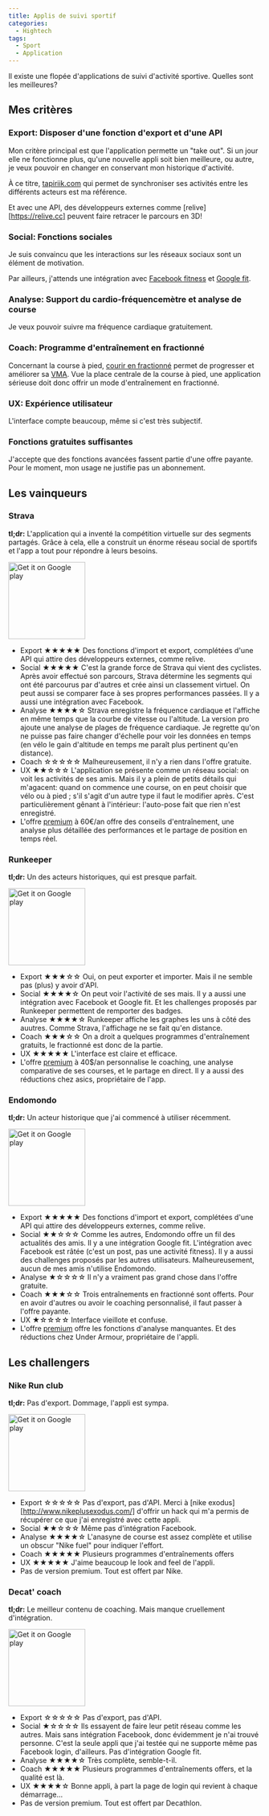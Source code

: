 ```yaml
---
title: Applis de suivi sportif
categories:
  - Hightech
tags:
  - Sport
  - Application
---
```

Il existe une flopée d'applications de suivi d'activité sportive. Quelles sont les meilleures?

## Mes critères

### Export: Disposer d'une fonction d'export et d'une API

Mon critère principal est que l'application permette un "take out". Si un jour elle ne fonctionne plus, qu'une nouvelle appli soit bien meilleure, ou autre, je veux pouvoir en changer en conservant mon historique d'activité.

À ce titre, [tapiriik.com](https://tapiriik.com/) qui permet de synchroniser ses activités entre les différents acteurs est ma référence.

Et avec une API, des développeurs externes comme [relive][https://relive.cc] peuvent faire retracer le parcours en 3D!

### Social: Fonctions sociales

Je suis convaincu que les interactions sur les réseaux sociaux sont un élément de motivation.

Par ailleurs, j'attends une intégration avec [Facebook fitness](https://www.facebook.com/me/fitness) et [Google fit](https://www.google.com/fit/).

### Analyse: Support du cardio-fréquencemètre et analyse de course

Je veux pouvoir suivre ma fréquence cardiaque gratuitement.

### Coach: Programme d'entraînement en fractionné

Concernant la course à pied, [courir en fractionné](http://runners.fr/courir-en-fractionne/) permet de progresser et améliorer sa [VMA](https://fr.wikipedia.org/wiki/Vitesse_maximale_a%C3%A9robie). Vue la place centrale de la course à pied, une application sérieuse doit donc offrir un mode d'entraînement en fractionné.

### UX: Expérience utilisateur

L'interface compte beaucoup, même si c'est très subjectif.

### Fonctions gratuites suffisantes

J'accepte que des fonctions avancées fassent partie d'une offre payante.
Pour le moment, mon usage ne justifie pas un abonnement.


## Les vainqueurs
### Strava

**tl;dr:** L'application qui a inventé la compétition virtuelle sur des segments partagés. Grâce à cela, elle a construit un énorme réseau social de sportifs et l'app a tout pour répondre à leurs besoins.

[<img src="{{'assets/img/google_play_badge.png' | relative_url }}" alt="Get it on Google play" width="153" heigth="46">](https://play.google.com/store/apps/details?id=com.strava)

* Export ★★★★★ Des fonctions d'import et export, complétées d'une API qui attire des développeurs externes, comme relive. 
* Social ★★★★★ C'est la grande force de Strava qui vient des cyclistes. Après avoir effectué son parcours, Strava détermine les segments qui ont été parcourus par d'autres et crée ainsi un classement virtuel. On peut aussi se comparer face à ses propres performances passées. Il y a aussi une intégration avec Facebook.
* Analyse ★★★★☆ Strava enregistre la fréquence cardiaque et l'affiche en même temps que la courbe de vitesse ou l'altitude. La version pro ajoute une analyse de plages de fréquence cardiaque. Je regrette qu'on ne puisse pas faire changer d'échelle pour voir les données en temps (en vélo le gain d'altitude en temps me paraît plus pertinent qu'en distance).
* Coach ☆☆☆☆☆ Malheureusement, il n'y a rien dans l'offre gratuite.
* UX ★★☆☆☆ L'application se présente comme un réseau social: on voit les activités de ses amis. Mais il y a plein de petits détails qui m'agacent: quand on commence une course, on en peut choisir que vélo ou à pied ; s'il s'agit d'un autre type il faut le modifier après. C'est particulièrement gênant à l'intérieur: l'auto-pose fait que rien n'est enregistré.
* L'offre [premium](https://www.strava.com/premium) à 60€/an offre des conseils d'entraînement, une analyse plus détaillée des performances et le partage de position en temps réel.

### Runkeeper

**tl;dr:** Un des acteurs historiques, qui est presque parfait.

[<img src="{{'assets/img/google_play_badge.png' | relative_url }}" alt="Get it on Google play" width="153" heigth="46">](https://play.google.com/store/apps/details?id=com.fitnesskeeper.runkeeper.pro)

* Export ★★★☆☆ Oui, on peut exporter et importer. Mais il ne semble pas (plus) y avoir d'API.
* Social ★★★★☆ On peut voir l'activité de ses mais. Il y a aussi une intégration avec Facebook et Google fit. Et les challenges proposés par Runkeeper permettent de remporter des badges.
* Analyse ★★★★☆ Runkeeper affiche les graphes les uns à côté des auutres. Comme Strava, l'affichage ne se fait qu'en distance.
* Coach ★★★☆☆ On a droit a quelques programmes d'entraînement gratuits, le fractionné est donc de la partie.
* UX ★★★★★ L'interface est claire et efficace.
* L'offre [premium](https://runkeeper.com/go) à 40$/an personnalise le coaching, une analyse comparative de ses courses, et le partage en direct. Il y a aussi des réductions chez asics, propriétaire de l'app.

### Endomondo

**tl;dr:** Un acteur historique que j'ai commencé à utiliser récemment.

[<img src="{{'assets/img/google_play_badge.png' | relative_url }}" alt="Get it on Google play" width="153" heigth="46">](https://play.google.com/store/apps/details?id=com.endomondo.android)

* Export ★★★★★ Des fonctions d'import et export, complétées d'une API qui attire des développeurs externes, comme relive. 
* Social ★★☆☆☆ Comme les autres, Endomondo offre un fil des actualités des amis. Il y a une intégration Google fit. L'intégration avec Facebook est râtée (c'est un post, pas une activité fitness). Il y a aussi des challenges proposés par les autres utilisateurs. Malheureusement, aucun de mes amis n'utilise Endomondo.
* Analyse ★☆☆☆☆ Il n'y a vraiment pas grand chose dans l'offre gratuite.
* Coach ★★★☆☆ Trois entraînements en fractionné sont offerts. Pour en avoir d'autres ou avoir le coaching personnalisé, il faut passer à l'offre payante.
* UX ★☆☆☆☆ Interface vieillote et confuse.
* L'offre [premium](https://www.endomondo.com/premium) offre les fonctions d'analyse manquantes. Et des réductions chez Under Armour, propriétaire de l'appli.


## Les challengers

### Nike Run club

**tl;dr:** Pas d'export. Dommage, l'appli est sympa.

[<img src="{{'assets/img/google_play_badge.png' | relative_url }}" alt="Get it on Google play" width="153" heigth="46">](https://play.google.com/store/apps/details?id=com.nike.plusgps)

* Export ☆☆☆☆☆ Pas d'export, pas d'API. Merci à [nike exodus][http://www.nikeplusexodus.com/] d'offrir un hack qui m'a permis de récupérer ce que j'ai enregistré avec cette appli.
* Social ★★☆☆☆ Même pas d'intégration Facebook.
* Analyse ★★★★☆ L'anasyne de course est assez complète et utilise un obscur "Nike fuel" pour indiquer l'effort.
* Coach ★★★★★ Plusieurs programmes d'entraînements offers
* UX ★★★★★ J'aime beaucoup le look and feel de l'appli.
* Pas de version premium. Tout est offert par Nike.




### Decat' coach

**tl;dr:** Le meilleur contenu de coaching. Mais manque cruellement d'intégration.

[<img src="{{'assets/img/google_play_badge.png' | relative_url }}" alt="Get it on Google play" width="153" heigth="46">](https://play.google.com/store/apps/details?id=com.geonaute.geonaute)

* Export ☆☆☆☆☆ Pas d'export, pas d'API.
* Social ★☆☆☆☆ Ils essayent de faire leur petit réseau comme les autres. Mais sans intégration Facebook, donc évidemment je n'ai trouvé personne. C'est la seule appli que j'ai testée qui ne supporte même pas Facebook login, d'ailleurs. Pas d'intégration Google fit.
* Analyse ★★★★☆ Très complète, semble-t-il.
* Coach ★★★★★ Plusieurs programmes d'entraînements offers, et la qualité est là.
* UX ★★★★☆ Bonne appli, à part la page de login qui revient à chaque démarrage…
* Pas de version premium. Tout est offert par Decathlon.





[strava-hrv]: https://support.strava.com/hc/en-us/articles/216919007-Pairing-Sensors-with-the-Android-app


